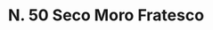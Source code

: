 ---
title: "N. 50 Seco Moro Fratesco"
permalink: "/edition/plant050/"
plant-name: "N. 50"
plant-number: "050"
plant-xml: "/assets/xml/plant050.xml"
plant-img1: "/assets/img/plant050_verso.jpg"
plant-img2: "/assets/img/plant050.jpg"
plant-title: "N. 50 Seco Moro Fratesco"
plant-taxon-link: "http://www.worldfloraonline.org/taxon/wfo-0000450150"
plant-taxon-content: "[Melia Azedarach L.]"
layout: single-xml
---